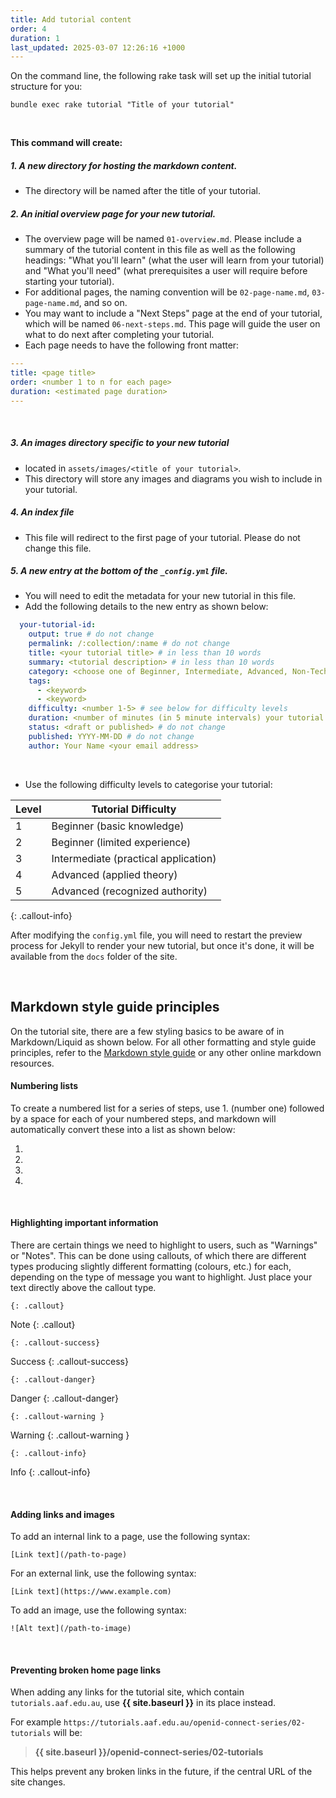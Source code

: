 ```yaml
---
title: Add tutorial content
order: 4
duration: 1
last_updated: 2025-03-07 12:26:16 +1000
---
```


On the command line, the following rake task will set up the initial tutorial structure for you:

```shell
bundle exec rake tutorial "Title of your tutorial"
```

<br>

**This command will create:**

##### 1. A new directory for hosting the markdown content.
  - The directory will be named after the title of your tutorial.

##### 2. An initial overview page for your new tutorial.
  - The overview page will be named `01-overview.md`. Please include a summary of the tutorial content in this file as well as the following headings: "What you'll learn" (what the user will learn from your tutorial) and "What you'll need" (what prerequisites a user will require before starting your tutorial).
  - For additional pages, the naming convention will be `02-page-name.md`, `03-page-name.md`, and so on.
  - You may want to include a "Next Steps" page at the end of your tutorial, which will be named `06-next-steps.md`. This page will guide the user on what to do next after completing your tutorial.
  - Each page needs to have the following front matter:

```yaml
---
title: <page title>
order: <number 1 to n for each page>
duration: <estimated page duration>
---
```
<br>

##### 3. An images directory specific to your new tutorial
  - located in `assets/images/<title of your tutorial>`.
  - This directory will store any images and diagrams you wish to include in your tutorial.

##### 4. An index file
- This file will redirect to the first page of your tutorial. Please do not change this file.

##### 5. A new entry at the bottom of the `_config.yml` file. 
  - You will need to edit the metadata for your new tutorial in this file. 
  - Add the following details to the new entry as shown below:

```yaml
  your-tutorial-id:
    output: true # do not change
    permalink: /:collection/:name # do not change
    title: <your tutorial title> # in less than 10 words
    summary: <tutorial description> # in less than 10 words
    category: <choose one of Beginner, Intermediate, Advanced, Non-Technical or Curriculum>
    tags:
      - <keyword>
      - <keyword>
    difficulty: <number 1-5> # see below for difficulty levels
    duration: <number of minutes (in 5 minute intervals) your tutorial might take>
    status: <draft or published> # do not change
    published: YYYY-MM-DD # do not change
    author: Your Name <your email address>
```
<br>

- Use the following difficulty levels to categorise your tutorial:

| Level | Tutorial Difficulty                  |
|-------|--------------------------------------|
| 1     | Beginner (basic knowledge)           |
| 2     | Beginner (limited experience)        |
| 3     | Intermediate (practical application) |
| 4     | Advanced (applied theory)            |
| 5     | Advanced (recognized authority)      |
{: .callout-info}

After modifying the `config.yml` file, you will need to restart the preview process for Jekyll to render your new tutorial, but once it's done, it will be available from the `docs` folder of the site.

<br>

## Markdown style guide principles

On the tutorial site, there are a few styling basics to be aware of in Markdown/Liquid as shown below. For all other formatting and style guide principles, refer to the [Markdown style guide](https://guides.github.com/features/mastering-markdown/) or any other online markdown resources.

#### Numbering lists

To create a numbered list for a series of steps, use 1. (number one) followed by a space for each of your numbered steps, and markdown will automatically convert these into a list as shown below:

1. 
1. 
1. 
1. 

<br>

#### Highlighting important information

There are certain things we need to highlight to users, such as "Warnings" or "Notes". This can be done using callouts, of which there are different types producing slightly different formatting (colours, etc.) for each, depending on the type of message you want to highlight. Just place your text directly above the callout type.

```shell
{: .callout}
```
Note
{: .callout}

```shell
{: .callout-success}
```
Success
{: .callout-success}

```shell
{: .callout-danger}
```
Danger
{: .callout-danger}

```shell
{: .callout-warning }
```
Warning
{: .callout-warning }

```shell
{: .callout-info}
```
Info
{: .callout-info}

<br>

#### Adding links and images

To add an internal link to a page, use the following syntax:

```shell
[Link text](/path-to-page)
```

For an external link, use the following syntax:

```shell
[Link text](https://www.example.com)
```

To add an image, use the following syntax:

```shell
![Alt text](/path-to-image)
```

<br>

#### Preventing broken home page links

When adding any links for the tutorial site, which contain `tutorials.aaf.edu.au`, use **\{\{ site.baseurl \}\}** in its place instead.

For example `https://tutorials.aaf.edu.au/openid-connect-series/02-tutorials` will be:

>**\{\{ site.baseurl \}\}/openid-connect-series/02-tutorials**

This helps prevent any broken links in the future, if the central URL of the site changes.
